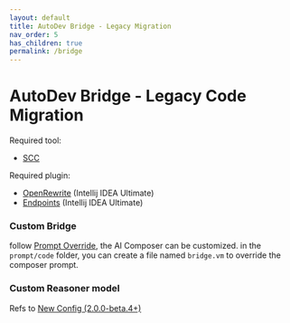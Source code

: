 ```yaml
---
layout: default
title: AutoDev Bridge - Legacy Migration
nav_order: 5
has_children: true
permalink: /bridge
---
```


# AutoDev Bridge - Legacy Code Migration

Required tool:

- [SCC](https://github.com/boyter/scc)

Required plugin:

- [OpenRewrite](https://plugins.jetbrains.com/plugin/23814-openrewrite) (Intellij IDEA Ultimate)
- [Endpoints](https://plugins.jetbrains.com/plugin/16890-endpoints) (Intellij IDEA Ultimate)

### Custom Bridge

follow [Prompt Override](/customize/prompt-override), the AI Composer can be customized. in the `prompt/code` folder,
you can create a file named `bridge.vm` to override the composer prompt.

### Custom Reasoner model

Refs to [New Config (2.0.0-beta.4+)](/quick-start#new-config-200-beta4)

